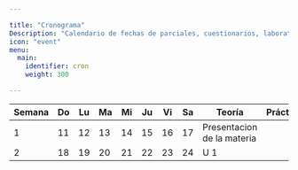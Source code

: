 ```yaml
---

title: "Cronograma"
Description: "Calendario de fechas de parciales, cuestionarios, laboratorios, entrega de trabajos prácticos, etc."
icon: "event"
menu:
  main:
    identifier: cron
    weight: 300

---
```


 Semana	| Do | Lu | Ma | Mi | Ju | Vi | Sa | Teoría	| Práctica | Campus |
--------|----|----|----|----|----|----|----|--------|----------|--------|
1		| 11 | 12 | 13 | 14 | 15 | 16 | 17 | Presentacion de la materia |
2		| 18 | 19 | 20 | 21 | 22 | 23 | 24 | U 1	|          |        |




